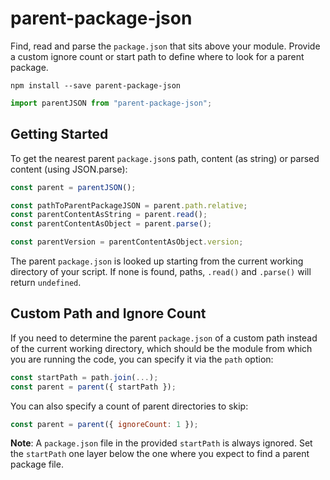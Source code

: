 # parent-package-json

Find, read and parse the `package.json` that sits above your module. Provide a custom ignore count or start path to define where to look for a parent package.

```shell
npm install --save parent-package-json
```

```javascript
import parentJSON from "parent-package-json";
```

## Getting Started

To get the nearest parent `package.json`s path, content (as string) or parsed content (using JSON.parse):

```javascript
const parent = parentJSON();

const pathToParentPackageJSON = parent.path.relative;
const parentContentAsString = parent.read();
const parentContentAsObject = parent.parse();

const parentVersion = parentContentAsObject.version;
```

The parent `package.json` is looked up starting from the current working directory of your script. If none is found, paths, `.read()` and `.parse()` will return `undefined`.

## Custom Path and Ignore Count

If you need to determine the parent `package.json` of a custom path instead of the current working directory, which should be the module from which you are running the code, you can specify it via the `path` option:

```javascript
const startPath = path.join(...);
const parent = parent({ startPath });
```

You can also specify a count of parent directories to skip:

```javascript
const parent = parent({ ignoreCount: 1 });
```

**Note**: A `package.json` file in the provided `startPath` is always ignored. Set the `startPath` one layer below the one where you expect to find a parent package file.
